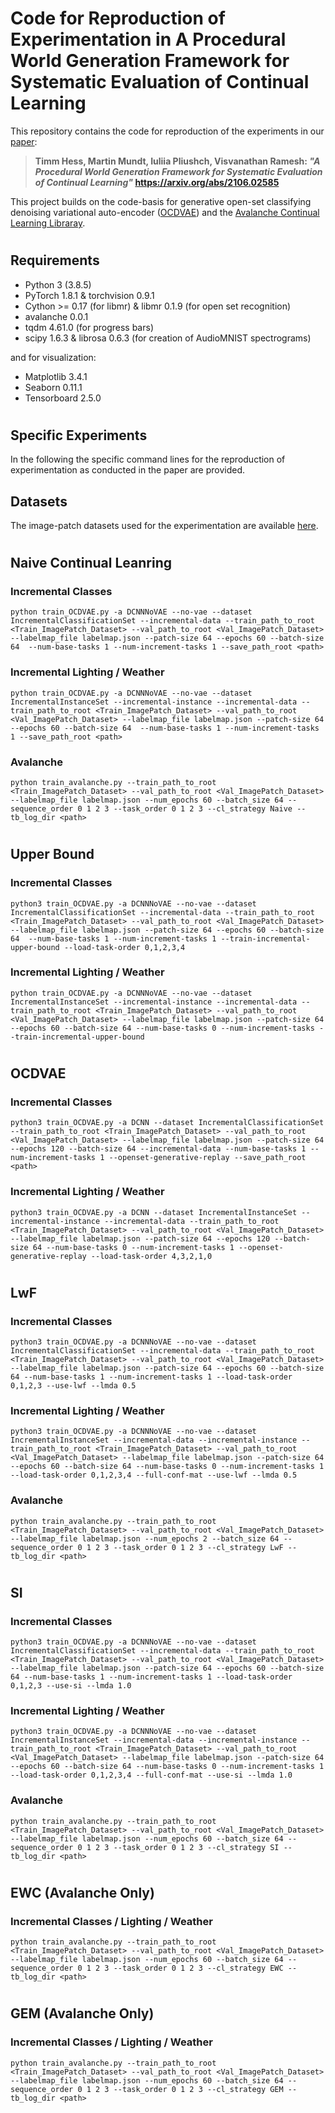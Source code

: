 # Code for Reproduction of Experimentation in A Procedural World Generation Framework for Systematic Evaluation of Continual Learning

This repository contains the code for reproduction of the experiments in our [paper](https://arxiv.org/abs/2106.02585):



> **Timm Hess, Martin Mundt, Iuliia Pliushch, Visvanathan Ramesh:
> *"A Procedural World Generation Framework for Systematic Evaluation of Continual Learning"*
> https://arxiv.org/abs/2106.02585**

This project builds on the code-basis for generative open-set classifying denoising variational auto-encoder ([OCDVAE](https://github.com/MrtnMndt/OCDVAEContinualLearning)) and the [Avalanche Continual Learning Libraray](https://avalanche.continualai.org/).

#
## Requirements

* Python 3 (3.8.5)
* PyTorch 1.8.1 & torchvision 0.9.1 
* Cython >= 0.17 (for libmr) & libmr 0.1.9 (for open set recognition)
* avalanche 0.0.1
* tqdm 4.61.0 (for progress bars)
* scipy 1.6.3 & librosa 0.6.3 (for creation of AudioMNIST spectrograms)
	
and for visualization:

* Matplotlib 3.4.1
* Seaborn 0.11.1
* Tensorboard 2.5.0

# 
## Specific Experiments
In the following the specific command lines for the reproduction of experimentation as conducted in the paper are provided.

## Datasets
The image-patch datasets used for the experimentation are available [here](https://doi.org/10.5281/zenodo.4899267).

#
## __Naive Continual Leanring__
### Incremental Classes
	python train_OCDVAE.py -a DCNNNoVAE --no-vae --dataset IncrementalClassificationSet --incremental-data --train_path_to_root <Train_ImagePatch_Dataset> --val_path_to_root <Val_ImagePatch_Dataset> --labelmap_file labelmap.json --patch-size 64 --epochs 60 --batch-size 64  --num-base-tasks 1 --num-increment-tasks 1 --save_path_root <path>
### Incremental Lighting / Weather
	python train_OCDVAE.py -a DCNNNoVAE --no-vae --dataset IncrementalInstanceSet --incremental-instance --incremental-data --train_path_to_root <Train_ImagePatch_Dataset> --val_path_to_root <Val_ImagePatch_Dataset> --labelmap_file labelmap.json --patch-size 64 --epochs 60 --batch-size 64  --num-base-tasks 1 --num-increment-tasks 1 --save_path_root <path>

### Avalanche 
	python train_avalanche.py --train_path_to_root <Train_ImagePatch_Dataset> --val_path_to_root <Val_ImagePatch_Dataset> --labelmap_file labelmap.json --num_epochs 60 --batch_size 64 --sequence_order 0 1 2 3 --task_order 0 1 2 3 --cl_strategy Naive --tb_log_dir <path>

#
## __Upper Bound__
### Incremental Classes
	python3 train_OCDVAE.py -a DCNNNoVAE --no-vae --dataset IncrementalClassificationSet --incremental-data --train_path_to_root <Train_ImagePatch_Dataset> --val_path_to_root <Val_ImagePatch_Dataset> --labelmap_file labelmap.json --patch-size 64 --epochs 60 --batch-size 64  --num-base-tasks 1 --num-increment-tasks 1 --train-incremental-upper-bound --load-task-order 0,1,2,3,4

### Incremental Lighting / Weather
	python train_OCDVAE.py -a DCNNNoVAE --no-vae --dataset IncrementalInstanceSet --incremental-instance --incremental-data --train_path_to_root <Train_ImagePatch_Dataset> --val_path_to_root <Val_ImagePatch_Dataset> --labelmap_file labelmap.json --patch-size 64 --epochs 60 --batch-size 64 --num-base-tasks 0 --num-increment-tasks --train-incremental-upper-bound

#
## __OCDVAE__
### Incremental Classes
	python3 train_OCDVAE.py -a DCNN --dataset IncrementalClassificationSet --train_path_to_root <Train_ImagePatch_Dataset> --val_path_to_root <Val_ImagePatch_Dataset> --labelmap_file labelmap.json --patch-size 64 --epochs 120 --batch-size 64 --incremental-data --num-base-tasks 1 --num-increment-tasks 1 --openset-generative-replay --save_path_root <path>

### Incremental Lighting / Weather
	python3 train_OCDVAE.py -a DCNN --dataset IncrementalInstanceSet --incremental-instance --incremental-data --train_path_to_root <Train_ImagePatch_Dataset> --val_path_to_root <Val_ImagePatch_Dataset> --labelmap_file labelmap.json --patch-size 64 --epochs 120 --batch-size 64 --num-base-tasks 0 --num-increment-tasks 1 --openset-generative-replay --load-task-order 4,3,2,1,0

#
## __LwF__
### Incremental Classes
	python3 train_OCDVAE.py -a DCNNNoVAE --no-vae --dataset IncrementalClassificationSet --incremental-data --train_path_to_root <Train_ImagePatch_Dataset> --val_path_to_root <Val_ImagePatch_Dataset> --labelmap_file labelmap.json --patch-size 64 --epochs 60 --batch-size 64 --num-base-tasks 1 --num-increment-tasks 1 --load-task-order 0,1,2,3 --use-lwf --lmda 0.5

### Incremental Lighting / Weather
	python3 train_OCDVAE.py -a DCNNNoVAE --no-vae --dataset IncrementalInstanceSet --incremental-data --incremental-instance --train_path_to_root <Train_ImagePatch_Dataset> --val_path_to_root <Val_ImagePatch_Dataset> --labelmap_file labelmap.json --patch-size 64 --epochs 60 --batch-size 64 --num-base-tasks 0 --num-increment-tasks 1 --load-task-order 0,1,2,3,4 --full-conf-mat --use-lwf --lmda 0.5

### Avalanche 
	python train_avalanche.py --train_path_to_root <Train_ImagePatch_Dataset> --val_path_to_root <Val_ImagePatch_Dataset> --labelmap_file labelmap.json --num_epochs 2 --batch_size 64 --sequence_order 0 1 2 3 --task_order 0 1 2 3 --cl_strategy LwF --tb_log_dir <path>

#
## __SI__
### Incremental Classes
	python3 train_OCDVAE.py -a DCNNNoVAE --no-vae --dataset IncrementalClassificationSet --incremental-data --train_path_to_root <Train_ImagePatch_Dataset> --val_path_to_root <Val_ImagePatch_Dataset> --labelmap_file labelmap.json --patch-size 64 --epochs 60 --batch-size 64 --num-base-tasks 1 --num-increment-tasks 1 --load-task-order 0,1,2,3 --use-si --lmda 1.0	

### Incremental Lighting / Weather
	python3 train_OCDVAE.py -a DCNNNoVAE --no-vae --dataset IncrementalInstanceSet --incremental-data --incremental-instance --train_path_to_root <Train_ImagePatch_Dataset> --val_path_to_root <Val_ImagePatch_Dataset> --labelmap_file labelmap.json --patch-size 64 --epochs 60 --batch-size 64 --num-base-tasks 0 --num-increment-tasks 1 --load-task-order 0,1,2,3,4 --full-conf-mat --use-si --lmda 1.0

### Avalanche
	python train_avalanche.py --train_path_to_root <Train_ImagePatch_Dataset> --val_path_to_root <Val_ImagePatch_Dataset> --labelmap_file labelmap.json --num_epochs 60 --batch_size 64 --sequence_order 0 1 2 3 --task_order 0 1 2 3 --cl_strategy SI --tb_log_dir <path>

#
## __EWC__ (Avalanche Only)
### Incremental Classes / Lighting / Weather
	python train_avalanche.py --train_path_to_root <Train_ImagePatch_Dataset> --val_path_to_root <Val_ImagePatch_Dataset> --labelmap_file labelmap.json --num_epochs 60 --batch_size 64 --sequence_order 0 1 2 3 --task_order 0 1 2 3 --cl_strategy EWC --tb_log_dir <path>

#
## __GEM__ (Avalanche Only)
### Incremental Classes / Lighting / Weather
	python train_avalanche.py --train_path_to_root <Train_ImagePatch_Dataset> --val_path_to_root <Val_ImagePatch_Dataset> --labelmap_file labelmap.json --num_epochs 60 --batch_size 64 --sequence_order 0 1 2 3 --task_order 0 1 2 3 --cl_strategy GEM --tb_log_dir <path>






